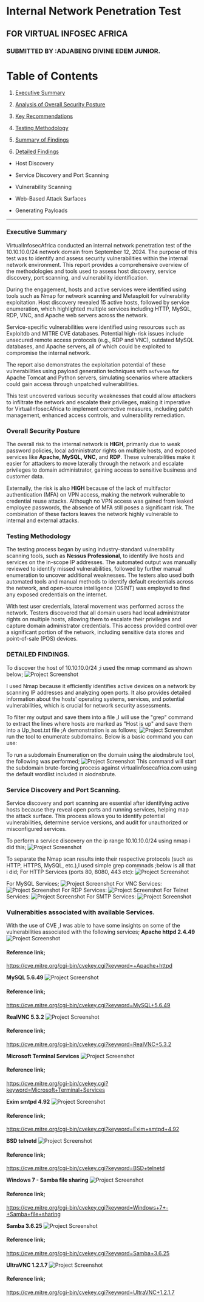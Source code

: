 # Internal Network Penetration Test

## FOR VIRTUAL INFOSEC AFRICA

### SUBMITTED BY :ADJABENG DIVINE EDEM JUNIOR.

#

# Table of Contents

1. [Executive Summary]()
  
2. [Analysis of Overall Security Posture]()
  
3. [Key Recommendations]()
  
4. [Testing Methodology]()
  
5. [Summary of Findings]()
  
6. [Detailed Findings]()
  
  * Host Discovery
    
  * Service Discovery and Port Scanning
    
  * Vulnerability Scanning
    
  * Web-Based Attack Surfaces
    
  * Generating Payloads
    

---

### Executive Summary

VirtualInfosecAfrica conducted an internal network penetration test of the 10.10.10.0/24 network domain from September 12, 2024. The purpose of this test was to identify and assess security vulnerabilities within the internal network environment. This report provides a comprehensive overview of the methodologies and tools used to assess host discovery, service discovery, port scanning, and vulnerability identification.

During the engagement, hosts and active services were identified using tools such as Nmap for network scanning and Metasploit for vulnerability exploitation. Host discovery revealed 15 active hosts, followed by service enumeration, which highlighted multiple services including HTTP, MySQL, RDP, VNC, and Apache web servers across the network.

Service-specific vulnerabilities were identified using resources such as Exploitdb and MITRE CVE databases. Potential high-risk issues include unsecured remote access protocols (e.g., RDP and VNC), outdated MySQL databases, and Apache servers, all of which could be exploited to compromise the internal network.

The report also demonstrates the exploitation potential of these vulnerabilities using payload generation techniques with `msfvenom` for Apache Tomcat and Python servers, simulating scenarios where attackers could gain access through unpatched vulnerabilities.

This test uncovered various security weaknesses that could allow attackers to infiltrate the network and escalate their privileges, making it imperative for VirtualInfosecAfrica to implement corrective measures, including patch management, enhanced access controls, and vulnerability remediation.

### Overall Security Posture

The overall risk to the internal network is **HIGH**, primarily due to weak password policies, local administrator rights on multiple hosts, and exposed services like **Apache, MySQL, VNC,** and **RDP**. These vulnerabilities make it easier for attackers to move laterally through the network and escalate privileges to domain administrator, gaining access to sensitive business and customer data.

Externally, the risk is also **HIGH** because of the lack of multifactor authentication (MFA) on VPN access, making the network vulnerable to credential reuse attacks. Although no VPN access was gained from leaked employee passwords, the absence of MFA still poses a significant risk. The combination of these factors leaves the network highly vulnerable to internal and external attacks.

### Testing Methodology

The testing process began by using industry-standard vulnerability scanning tools, such as **Nessus Professional**, to identify live hosts and services on the in-scope IP addresses. The automated output was manually reviewed to identify missed vulnerabilities, followed by further manual enumeration to uncover additional weaknesses. The testers also used both automated tools and manual methods to identify default credentials across the network, and open-source intelligence (OSINT) was employed to find any exposed credentials on the internet.

With test user credentials, lateral movement was performed across the network. Testers discovered that all domain users had local administrator rights on multiple hosts, allowing them to escalate their privileges and capture domain administrator credentials. This access provided control over a significant portion of the network, including sensitive data stores and point-of-sale (POS) devices.

### DETAILED FINDINGS.
To discover the host of 10.10.10.0/24 ;i used the nmap command as shown below;
![Project Screenshot](images/Screenshot1.png)

I used Nmap because it efficiently identifies active devices on a network by scanning IP addresses and analyzing open ports. It also provides detailed information about the hosts' operating systems, services, and potential vulnerabilities, which is crucial for network security assessments.

To filter my output and save them into a file ,I will use the "grep" command to extract the lines where hosts are marked as "Host is up" and save them into a Up_host.txt file ;A demonstration is as follows;
![Project Screenshot](images/Screenshot2.png)run the tool to enumerate subdomains. Below is a basic command you can use:

To run a subdomain Enumeration on the domain using the aiodnsbrute tool, the following was performed;
![Project Screenshot](images/screenshot3.png)
This command will start the subdomain brute-forcing process against virtualinfosecafrica.com using the default wordlist included in aiodnsbrute.

### Service Discovery and Port Scanning.
Service discovery and port scanning are essential after identifying active hosts because they reveal open ports and running services, helping map the attack surface. This process allows you to identify potential vulnerabilities, determine service versions, and audit for unauthorized or misconfigured services.

To perform a service discovery on the ip range 10.10.10.0/24 using  nmap i did this;
![Project Screenshot](images/Screenshot4.png)

To separate the Nmap scan results into their respective protocols (such as HTTP, HTTPS, MySQL, etc.),I used simple grep commnads ;below is all that i did;
For HTTP Services (ports 80, 8080, 443 etc):
![Project Screenshot](images/Screenshot5.png)

For MySQL Services;
![Project Screenshot](images/Screenshot6.png)
For VNC Services:
![Project Screenshot](images/Screenshot7.png)
For RDP Services:
![Project Screenshot](images/Screenshot8.png)
For Telnet Services:
![Project Screenshot](images/Screenshot9.png)
For SMTP Services:
![Project Screenshot](images/Screenshot10.png)


### Vulnerabities associated with available Services.
With the use of CVE ,I was able to have some insights on some of the vulnerabilities associated with the following services;
**Apache httpd 2.4.49**
![Project Screenshot](images/Screenshot11.png)
#### Reference link;
https://cve.mitre.org/cgi-bin/cvekey.cgi?keyword=+Apache+httpd

**MySQL 5.6.49**
![Project Screenshot](images/Screenshot12.png)
#### Reference link;
https://cve.mitre.org/cgi-bin/cvekey.cgi?keyword=MySQL+5.6.49

**RealVNC 5.3.2**
![Project Screenshot](images/Screenshot13.png)
#### Reference link;
https://cve.mitre.org/cgi-bin/cvekey.cgi?keyword=RealVNC+5.3.2

**Microsoft Terminal Services**
![Project Screenshot](images/Screenshot14.png)
#### Reference link;
https://cve.mitre.org/cgi-bin/cvekey.cgi?keyword=Microsoft+Terminal+Services

**Exim smtpd 4.92**
![Project Screenshot](images/Screenshot15.png)
#### Reference link;
https://cve.mitre.org/cgi-bin/cvekey.cgi?keyword=Exim+smtpd+4.92

**BSD telnetd**
![Project Screenshot](images/Screenshot15.png)
#### Reference link;
https://cve.mitre.org/cgi-bin/cvekey.cgi?keyword=BSD+telnetd

**Windows 7 - Samba file sharing**
![Project Screenshot](images/Screenshot16.png)
#### Reference link;
https://cve.mitre.org/cgi-bin/cvekey.cgi?keyword=Windows+7+-+Samba+file+sharing

**Samba 3.6.25**
![Project Screenshot](images/Screenshot17.png)
#### Reference link;
https://cve.mitre.org/cgi-bin/cvekey.cgi?keyword=Samba+3.6.25

**UltraVNC 1.2.1.7**
![Project Screenshot](images/Screenshot18.png)
#### Reference link;
https://cve.mitre.org/cgi-bin/cvekey.cgi?keyword=UltraVNC+1.2.1.7



